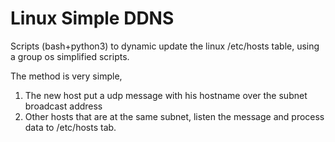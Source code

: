 # Linux Simple DDNS

Scripts (bash+python3) to dynamic update the linux /etc/hosts table, using a group os simplified scripts.

The method is very simple, 

1. The new host put a udp message with his hostname over the subnet broadcast address
2. Other hosts that are at the same subnet, listen the message and process data to /etc/hosts tab. 

